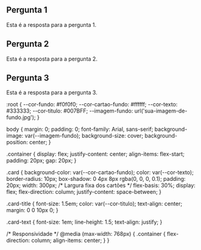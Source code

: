 <!DOCTYPE html>
<html lang="pt-BR">
<head>
    <meta charset="UTF-8">
    <meta name="viewport" content="width=device-width, initial-scale=1.0">
    <link rel="stylesheet" href="styles.css">
    <title>Cartões</title>
</head>
<body>
    <div class="container">
        <div class="card">
            <h2 class="card-title">Pergunta 1</h2>
            <p class="card-text">Esta é a resposta para a pergunta 1.</p>
        </div>
        <div class="card">
            <h2 class="card-title">Pergunta 2</h2>
            <p class="card-text">Esta é a resposta para a pergunta 2.</p>
        </div>
        <div class="card">
            <h2 class="card-title">Pergunta 3</h2>
            <p class="card-text">Esta é a resposta para a pergunta 3.</p>
        </div>
    </div>
</body>
</html>




:root {
    --cor-fundo: #f0f0f0;
    --cor-cartao-fundo: #ffffff;
    --cor-texto: #333333;
    --cor-titulo: #007BFF;
    --imagem-fundo: url('sua-imagem-de-fundo.jpg');
}

body {
    margin: 0;
    padding: 0;
    font-family: Arial, sans-serif;
    background-image: var(--imagem-fundo);
    background-size: cover;
    background-position: center;
}

.container {
    display: flex;
    justify-content: center;
    align-items: flex-start;
    padding: 20px;
    gap: 20px;
}

.card {
    background-color: var(--cor-cartao-fundo);
    color: var(--cor-texto);
    border-radius: 10px;
    box-shadow: 0 4px 8px rgba(0, 0, 0, 0.1);
    padding: 20px;
    width: 300px; /* Largura fixa dos cartões */
    flex-basis: 30%;
    display: flex;
    flex-direction: column;
    justify-content: space-between;
}

.card-title {
    font-size: 1.5em;
    color: var(--cor-titulo);
    text-align: center;
    margin: 0 0 10px 0;
}

.card-text {
    font-size: 1em;
    line-height: 1.5;
    text-align: justify;
}

/* Responsividade */
@media (max-width: 768px) {
    .container {
        flex-direction: column;
        align-items: center;
    }
}
